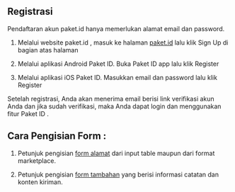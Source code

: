 ## Registrasi

Pendaftaran akun paket.id hanya memerlukan alamat email dan password.

1. Melalui website paket.id , masuk ke halaman [paket.id](https://paket.id) lalu klik Sign Up di bagian atas halaman

2. Melalui aplikasi Android Paket ID. Buka Paket ID app lalu klik Register

3. Melalui aplikasi iOS Paket ID. Masukkan email dan password lalu klik Register

Setelah registrasi, Anda akan menerima email berisi link verifikasi akun Anda dan jika sudah verifikasi, maka Anda dapat login dan menggunakan fitur Paket ID.

## Cara Pengisian Form :

1. Petunjuk pengisian [form alamat](form-alamat.md) dari input table maupun dari format marketplace.

2. Petunjuk pengisian [form tambahan](penjelasan-input.md) yang berisi informasi catatan dan konten kiriman.




